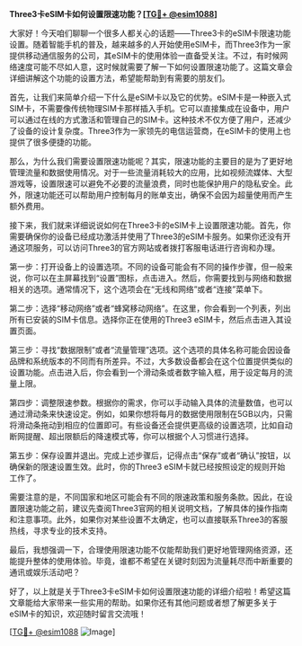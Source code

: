 **Three3卡eSIM卡如何设置限速功能？[[TG💪+ @esim1088](https://t.me/s/esim1088)]**

大家好！今天咱们聊聊一个很多人都关心的话题——Three3卡的eSIM卡限速功能设置。随着智能手机的普及，越来越多的人开始使用eSIM卡，而Three3作为一家提供移动通信服务的公司，其eSIM卡的使用体验一直备受关注。不过，有时候网络速度可能不尽如人意，这时候就需要了解一下如何设置限速功能了。这篇文章会详细讲解这个功能的设置方法，希望能帮助到有需要的朋友们。

首先，让我们来简单介绍一下什么是eSIM卡以及它的优势。eSIM卡是一种嵌入式SIM卡，不需要像传统物理SIM卡那样插入手机。它可以直接集成在设备中，用户可以通过在线的方式激活和管理自己的SIM卡。这种技术不仅方便了用户，还减少了设备的设计复杂度。Three3作为一家领先的电信运营商，在eSIM卡的使用上也提供了很多便捷的功能。

那么，为什么我们需要设置限速功能呢？其实，限速功能的主要目的是为了更好地管理流量和数据使用情况。对于一些流量消耗较大的应用，比如视频流媒体、大型游戏等，设置限速可以避免不必要的流量浪费，同时也能保护用户的隐私安全。此外，限速功能还可以帮助用户控制每月的账单支出，确保不会因为超量使用而产生额外费用。

接下来，我们就来详细说说如何在Three3卡的eSIM卡上设置限速功能。首先，你需要确保你的设备已经成功激活并使用了Three3的eSIM卡服务。如果你还没有开通这项服务，可以访问Three3的官方网站或者拨打客服电话进行咨询和办理。

第一步：打开设备上的设置选项。不同的设备可能会有不同的操作步骤，但一般来说，你可以在主屏幕找到“设置”图标，点击进入。然后，你需要找到与网络和数据相关的选项。通常情况下，这个选项会在“无线和网络”或者“连接”菜单下。

第二步：选择“移动网络”或者“蜂窝移动网络”。在这里，你会看到一个列表，列出所有已安装的SIM卡信息。选择你正在使用的Three3 eSIM卡，然后点击进入其设置页面。

第三步：寻找“数据限制”或者“流量管理”选项。这个选项的具体名称可能会因设备品牌和系统版本的不同而有所差异。不过，大多数设备都会在这个位置提供类似的设置功能。点击进入后，你会看到一个滑动条或者数字输入框，用于设定每月的流量上限。

第四步：调整限速参数。根据你的需求，你可以手动输入具体的流量数值，也可以通过滑动条来快速设定。例如，如果你想将每月的数据使用限制在5GB以内，只需将滑动条拖动到相应的位置即可。有些设备还会提供更高级的设置选项，比如自动断网提醒、超出限额后的降速模式等，你可以根据个人习惯进行选择。

第五步：保存设置并退出。完成上述步骤后，记得点击“保存”或者“确认”按钮，以确保新的限速设置生效。此时，你的Three3 eSIM卡就已经按照设定的规则开始工作了。

需要注意的是，不同国家和地区可能会有不同的限速政策和服务条款。因此，在设置限速功能之前，建议先查阅Three3官网的相关说明文档，了解具体的操作指南和注意事项。此外，如果你对某些设置不太确定，也可以直接联系Three3的客服热线，寻求专业的技术支持。

最后，我想强调一下，合理使用限速功能不仅能帮助我们更好地管理网络资源，还能提升整体的使用体验。毕竟，谁都不希望在关键时刻因为流量耗尽而中断重要的通讯或娱乐活动吧？

好了，以上就是关于Three3卡eSIM卡如何设置限速功能的详细介绍啦！希望这篇文章能给大家带来一些实用的帮助。如果你还有其他问题或者想了解更多关于eSIM卡的知识，欢迎随时留言交流哦！

[[TG💪+ @esim1088](https://t.me/s/esim1088) ![Image](https://i.postimg.cc/4NQfJmqS/Snipaste-2025-05-13-00-14-12.png)]